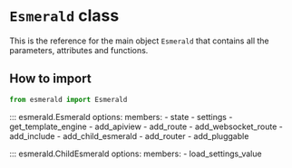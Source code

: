 # **`Esmerald`** class

This is the reference for the main object `Esmerald` that contains all the parameters,
attributes and functions.

## How to import

```python
from esmerald import Esmerald
```

::: esmerald.Esmerald
    options:
        members:
            - state
            - settings
            - get_template_engine
            - add_apiview
            - add_route
            - add_websocket_route
            - add_include
            - add_child_esmerald
            - add_router
            - add_pluggable

::: esmerald.ChildEsmerald
    options:
        members:
            - load_settings_value
